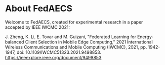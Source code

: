 # About FedAECS

Welcome to FedAECS, created for experimental research in a paper accepted by IEEE IWCMC 2021:


J. Zheng, K. Li, E. Tovar and M. Guizani, "Federated Learning for Energy-balanced Client Selection in Mobile Edge Computing," 2021 International Wireless Communications and Mobile Computing (IWCMC), 2021, pp. 1942-1947, doi: 10.1109/IWCMC51323.2021.9498853. https://ieeexplore.ieee.org/document/9498853

